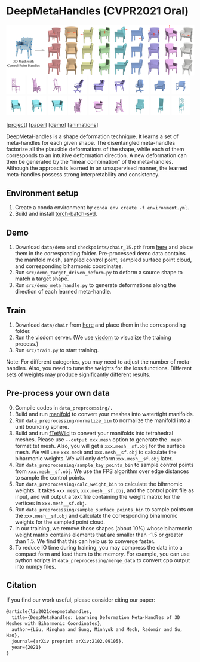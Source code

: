 # DeepMetaHandles (CVPR2021 Oral)

<img src="fig/teaser.jpg" align="center"> 
<div float="center">
<img src="fig/chair0/5c70ab.gif" width="10.2%">
<img src="fig/chair0/11e521.gif" width="10.2%">
<img src="fig/chair0/587ee5.gif" width="10.2%">
<img src="fig/chair7/4a0e7f.gif" width="10.2%">
<img src="fig/chair7/37a095.gif" width="10.2%">
<img src="fig/chair7/a2bffa.gif" width="10.2%">
<img src="fig/chair6/4a0e7f.gif" width="10.2%">
<img src="fig/chair6/9aa05f.gif" width="10.2%">
<img src="fig/chair6/39fee0.gif" width="10.2%">  
</div>
<div float="center">
<img src="fig/chair5/7e4335.gif" width="10.2%">
<img src="fig/chair5/104256.gif" width="10.2%">
<img src="fig/chair5/f76d50.gif" width="10.2%">
<img src="fig/chair9/11e521.gif" width="10.2%">
<img src="fig/chair9/f1563f.gif" width="10.2%">
<img src="fig/chair9/fde8c8.gif" width="10.2%">
<img src="fig/chair13/3e72bf.gif" width="10.2%">
<img src="fig/chair13/5c6c95.gif" width="10.2%">
<img src="fig/chair13/5c70ab.gif" width="10.2%">
</div>

 [[project]](https://mhsung.github.io/papers/deep-meta-handles.html) [[paper]](https://arxiv.org/pdf/2102.09105) [[demo]](https://mhsung.github.io/deep-meta-handles-demo/web_demo.html) [[animations]](http://cseweb.ucsd.edu/~mil070/deep_meta_handles_supp_animations)  

DeepMetaHandles is a shape deformation technique. It learns a set of meta-handles for each given shape. The disentangled meta-handles factorize all the plausible deformations of the shape, while each of them corresponds to an intuitive deformation direction. A new deformation can then be generated by the "linear combination" of the meta-handles. Although the approach is learned in an unsupervised manner, the learned meta-handles possess strong interpretability and consistency.

## Environment setup

1. Create a conda environment by `conda env create -f environment.yml`.
2. Build and install [torch-batch-svd](https://github.com/KinglittleQ/torch-batch-svd).

## Demo

1. Download `data/demo` and `checkpoints/chair_15.pth` from [here](https://drive.google.com/drive/folders/1vYfcSJlVE9Hgh3nGlvGvg_GSFToVZH39?usp=sharing) and place them in the corresponding folder. Pre-processed demo data contains the manifold mesh, sampled control point, sampled surface point cloud, and corresponding biharmonic coordinates.
2. Run `src/demo_target_driven_deform.py` to deform a source shape to match a target shape.
3. Run `src/demo_meta_handle.py` to generate deformations along the direction of each learned meta-handle.

## Train
1. Download `data/chair` from [here](https://drive.google.com/drive/folders/1vYfcSJlVE9Hgh3nGlvGvg_GSFToVZH39?usp=sharing) and place them in the corresponding folder.
2. Run the visdom server. (We use [visdom](https://github.com/fossasia/visdom)  to visualize the training process.)
3. Run `src/train.py` to start training.

Note: For different categories, you may need to adjust the number of meta-handles. Also, you need to tune the weights for the loss functions. Different sets of weights may produce significantly different results.

## Pre-process your own data

0. Compile codes in `data_preprocessing/.`
1. Build and run [manifold](https://github.com/hjwdzh/Manifold) to convert your meshes into watertight manifolds.
2. Run `data_preprocessing/normalize_bin` to normalize the manifold into a unit bounding sphere.
3. Build and run [fTetWild](https://github.com/wildmeshing/fTetWild) to convert your manifolds into tetrahedral meshes. Please use `--output xxx.mesh` option to generate the `.mesh` format tet mesh. Also, you will get a `xxx.mesh__sf.obj` for the surface mesh. We will use `xxx.mesh` and `xxx.mesh__sf.obj` to calculate the biharmonic weights. We will only deform `xxx.mesh__sf.obj` later.
4. Run `data_preprocessing/sample_key_points_bin` to sample control points from `xxx.mesh__sf.obj`. We use the FPS algorithm over edge distances to sample the control points.
5. Run `data_preprocessing/calc_weight_bin` to calculate the bihrnomic weights. It takes `xxx.mesh`, `xxx.mesh__sf.obj`, and the control point file as input, and will output a text file containing the weight matrix for the vertices in `xxx.mesh__sf.obj`.
6. Run `data_preprocessing/sample_surface_points_bin` to sample points on the `xxx.mesh__sf.obj` and calculate the corresponding biharmonic weights for the sampled point cloud.
7. In our training, we remove those shapes (about 10%) whose biharmonic weight matrix contains elements that are smaller than -1.5 or greater than 1.5. We find that this can help us to converge faster.
8. To reduce IO time during training, you may compress the data into a compact form and load them to the memory. For example, you can use python scripts in `data_preprocessing/merge_data` to convert cpp output into numpy files.


## Citation

If you find our work useful, please consider citing our paper:

```
@article{liu2021deepmetahandles,
  title={DeepMetaHandles: Learning Deformation Meta-Handles of 3D Meshes with Biharmonic Coordinates},
  author={Liu, Minghua and Sung, Minhyuk and Mech, Radomir and Su, Hao},
  journal={arXiv preprint arXiv:2102.09105},
  year={2021}
}
```


